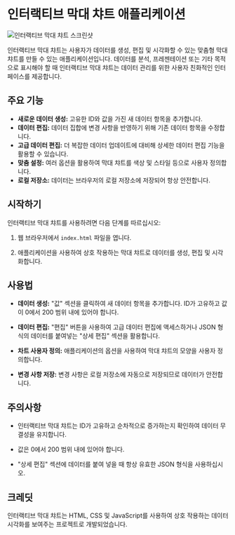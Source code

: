 # 인터랙티브 막대 챠트 애플리케이션

![인터랙티브 막대 챠트 스크린샷](screenshot.png)

인터랙티브 막대 챠트는 사용자가 데이터를 생성, 편집 및 시각화할 수 있는 맞춤형 막대 챠트를 만들 수 있는 애플리케이션입니다. 데이터를 분석, 프레젠테이션 또는 기타 목적으로 표시해야 할 때 인터랙티브 막대 챠트는 데이터 관리를 위한 사용자 친화적인 인터페이스를 제공합니다.

## 주요 기능

- **새로운 데이터 생성:** 고유한 ID와 값을 가진 새 데이터 항목을 추가합니다.
- **데이터 편집:** 데이터 집합에 변경 사항을 반영하기 위해 기존 데이터 항목을 수정합니다.
- **고급 데이터 편집:** 더 복잡한 데이터 업데이트에 대비해 상세한 데이터 편집 기능을 활용할 수 있습니다.
- **맞춤 설정:** 여러 옵션을 활용하여 막대 챠트를 색상 및 스타일 등으로 사용자 정의합니다.
- **로컬 저장소:** 데이터는 브라우저의 로컬 저장소에 저장되어 항상 안전합니다.

## 시작하기

인터랙티브 막대 챠트를 사용하려면 다음 단계를 따르십시오:

1. 웹 브라우저에서 `index.html` 파일을 엽니다.

2. 애플리케이션을 사용하여 상호 작용하는 막대 챠트로 데이터를 생성, 편집 및 시각화합니다.

## 사용법

- **데이터 생성:** "값" 섹션을 클릭하여 새 데이터 항목을 추가합니다. ID가 고유하고 값이 0에서 200 범위 내에 있어야 합니다.

- **데이터 편집:** "편집" 버튼을 사용하여 고급 데이터 편집에 액세스하거나 JSON 형식의 데이터를 붙여넣는 "상세 편집" 섹션을 활용합니다.

- **차트 사용자 정의:** 애플리케이션의 옵션을 사용하여 막대 챠트의 모양을 사용자 정의합니다.

- **변경 사항 저장:** 변경 사항은 로컬 저장소에 자동으로 저장되므로 데이터가 안전합니다.

## 주의사항

- 인터랙티브 막대 챠트는 ID가 고유하고 순차적으로 증가하는지 확인하여 데이터 무결성을 유지합니다.

- 값은 0에서 200 범위 내에 있어야 합니다.

- "상세 편집" 섹션에 데이터를 붙여 넣을 때 항상 유효한 JSON 형식을 사용하십시오.

## 크레딧

인터랙티브 막대 챠트는 HTML, CSS 및 JavaScript를 사용하여 상호 작용하는 데이터 시각화를 보여주는 프로젝트로 개발되었습니다.
